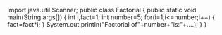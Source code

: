 import java.util.Scanner;
public class Factorial
{
  public static void main(String args[])
  {
     int i,fact=1;
     int number=5;
     for(i=1;i<=number;i++)
    {
       fact=fact*i;
    }
  System.out.println("Factorial of"+number+"is:"+....);
 }
}

